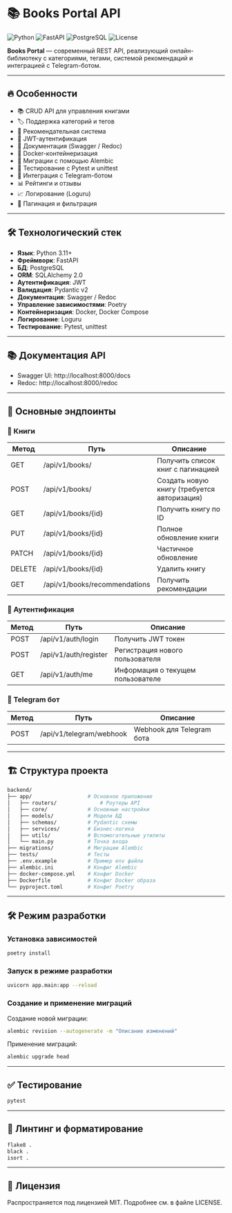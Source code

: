 # 📚 Books Portal API

![Python](https://img.shields.io/badge/python-3.11%2B-blue)
![FastAPI](https://img.shields.io/badge/FastAPI-0.95%2B-green)
![PostgreSQL](https://img.shields.io/badge/PostgreSQL-15%2B-blue)
![License](https://img.shields.io/badge/license-MIT-green)

**Books Portal** — современный REST API, реализующий онлайн-библиотеку с категориями, тегами, системой рекомендаций и интеграцией с Telegram-ботом.

---

## 🔥 Особенности

- 📚 CRUD API для управления книгами
- 🏷️ Поддержка категорий и тегов
- 🧠 Рекомендательная система
- 🔐 JWT-аутентификация
- 🧾 Документация (Swagger / Redoc)
- 🐳 Docker-контейнеризация
- 🔄 Миграции с помощью Alembic
- 🧪 Тестирование с Pytest и unittest
- 🤖 Интеграция с Telegram-ботом
- 📊 Рейтинги и отзывы
- 📈 Логирование (Loguru)
- 🔎 Пагинация и фильтрация

---

## 🛠️ Технологический стек

- **Язык**: Python 3.11+
- **Фреймворк**: FastAPI
- **БД**: PostgreSQL
- **ORM**: SQLAlchemy 2.0
- **Аутентификация**: JWT
- **Валидация**: Pydantic v2
- **Документация**: Swagger / Redoc
- **Управление зависимостями**: Poetry
- **Контейнеризация**: Docker, Docker Compose
- **Логирование**: Loguru
- **Тестирование**: Pytest, unittest

---


## 📚 Документация API

- Swagger UI: http://localhost:8000/docs
- Redoc: http://localhost:8000/redoc

---

## 🌟 Основные эндпоинты

### 📘 Книги

| Метод | Путь                                | Описание                                |
|--------|--------------------------------------|------------------------------------------|
| GET    | /api/v1/books/                      | Получить список книг с пагинацией       |
| POST   | /api/v1/books/                      | Создать новую книгу (требуется авторизация) |
| GET    | /api/v1/books/{id}                  | Получить книгу по ID                    |
| PUT    | /api/v1/books/{id}                  | Полное обновление книги                 |
| PATCH  | /api/v1/books/{id}                  | Частичное обновление                    |
| DELETE | /api/v1/books/{id}                  | Удалить книгу                           |
| GET    | /api/v1/books/recommendations       | Получить рекомендации                   |

### 🔐 Аутентификация

| Метод | Путь                    | Описание                         |
|--------|--------------------------|----------------------------------|
| POST   | /api/v1/auth/login      | Получить JWT токен               |
| POST   | /api/v1/auth/register   | Регистрация нового пользователя  |
| GET    | /api/v1/auth/me         | Информация о текущем пользователе|

### 🤖 Telegram бот

| Метод | Путь                         | Описание                         |
|--------|-------------------------------|----------------------------------|
| POST   | /api/v1/telegram/webhook     | Webhook для Telegram бота        |

---

## 🏗️ Структура проекта

```bash
backend/
├── app/                  # Основное приложение
│   ├── routers/              # Роутеры API
│   ├── core/             # Основные настройки
│   ├── models/           # Модели БД
│   ├── schemas/          # Pydantic схемы
│   ├── services/         # Бизнес-логика
│   ├── utils/            # Вспомогательные утилиты
│   └── main.py           # Точка входа
├── migrations/           # Миграции Alembic
├── tests/                # Тесты
├── .env.example          # Пример env файла
├── alembic.ini           # Конфиг Alembic
├── docker-compose.yml    # Конфиг Docker
├── Dockerfile            # Конфиг Docker образа
└── pyproject.toml        # Конфиг Poetry
```

---

## 🛠 Режим разработки

### Установка зависимостей

```bash
poetry install
```

### Запуск в режиме разработки

```bash
uvicorn app.main:app --reload
```

### Создание и применение миграций

Создание новой миграции:

```bash
alembic revision --autogenerate -m "Описание изменений"
```

Применение миграций:

```bash
alembic upgrade head
```

---

## ✅ Тестирование

```bash
pytest
```

---

## 🎨 Линтинг и форматирование

```bash
flake8 .
black .
isort .
```

---



## 📄 Лицензия

Распространяется под лицензией MIT. Подробнее см. в файле LICENSE.

